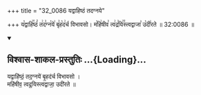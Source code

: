 +++
title = "32_0086 यद्वाहिष्ठं तदग्नये"

+++
य꣡द्वाहि꣢꣯ष्ठं꣣ त꣢द꣣ग्न꣡ये꣢ बृ꣣ह꣡द꣢र्च विभावसो। म꣡हि꣢षीव꣣ त्व꣢द्र꣣यि꣢꣫स्त्वद्वाजा꣣ उ꣡दी꣢रते ॥ 32:0086 ॥

<div class="js_include" newlevelforh1="2" title="विश्वास-शाकल-प्रस्तुतिः" unfilled url="/vedAH_Rk/shAkalam/saMhitA/vishvAsa-prastutiH/05/025/07_yadvAhiShThaM_tadagnaye.md">
<details open><summary><h2>विश्वास-शाकल-प्रस्तुतिः ...{Loading}...</h2></summary>


यद्वाहि॑ष्ठं॒ तद॒ग्नये॑ बृ॒हद॑र्च विभावसो ।  
महि॑षीव॒ त्वद्र॒यिस्त्वद्वाजा॒ उदी॑रते ॥

</details>
</div>